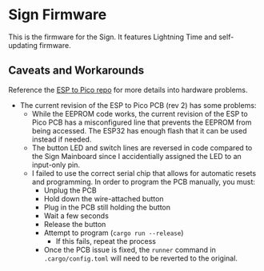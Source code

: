 # Sign Firmware
This is the firmware for the Sign. It features Lightning Time and self-updating firmware.

## Caveats and Workarounds
Reference the [ESP to Pico repo](https://github.com/purduehackers/EspToPico) for more details into hardware problems.
- The current revision of the ESP to Pico PCB (rev 2) has some problems:
  - While the EEPROM code works, the current revision of the ESP to Pico PCB
has a misconfigured line that prevents the EEPROM from being accessed. The ESP32 has enough flash that it can be used instead if needed.
  - The button LED and switch lines are reversed in code compared to the Sign Mainboard since I accidentially assigned the LED to an input-only pin.
  - I failed to use the correct serial chip that allows for automatic resets and programming. In order to program the PCB manually, you must:
    - Unplug the PCB
    - Hold down the wire-attached button
    - Plug in the PCB still holding the button
    - Wait a few seconds
    - Release the button
    - Attempt to program (`cargo run --release`)
      - If this fails, repeat the process
    - Once the PCB issue is fixed, the `runner` command in `.cargo/config.toml` will need to be reverted to the original.
